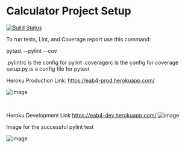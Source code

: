 # Calculator Project Setup
[![Build Status](https://app.travis-ci.com/kaw393939/calc2.svg?branch=main)](https://app.travis-ci.com/kaw393939/calc2)

To run tests, Lint, and Coverage report use this command:

pytest  --pylint --cov

.pylintrc is the config for pylint
.coveragerc is the config for coverage
setup.py is a config file for pytest


Heroku Production Link:
https://eab4-prod.herokuapp.com/

![image](https://user-images.githubusercontent.com/89932304/157167219-8ceba285-5c65-441f-9143-56ed82c1a62c.png)

<br>


Heroku Development Link
https://eab4-dev.herokuapp.com/
![image](https://user-images.githubusercontent.com/89932304/157168141-f0d90e16-962e-4f6c-9dd1-c5376ba4e384.png)

Image for the successful pylint test

![image](https://user-images.githubusercontent.com/89932304/160509333-5a1554e3-322e-478b-8f42-724ea757ffa2.png)
